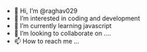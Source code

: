 - 👋 Hi, I’m @raghav029
- 👀 I’m interested in coding and development
- 🌱 I’m currently learning javascript
- 💞️ I’m looking to collaborate on ....
- 📫 How to reach me ...

<!---
raghav029/raghav029 is a ✨ special ✨ repository because its `README.md` (this file) appears on your GitHub profile.
You can click the Preview link to take a look at your changes.
--->
